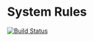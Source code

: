 # System Rules

[![Build Status](https://secure.travis-ci.org/stefanbirkner/system-rules.png)](https://travis-ci.org/stefanbirkner/system-rules)
